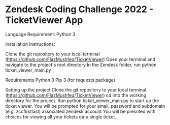 # Zendesk Coding Challenge 2022 - TicketViewer App

Language Requirement:
Python 3


Installation Instructions:

Clone the git repository to your local terminal (https://github.com/FiazMushfeq/TicketViewer)
Open your terminal and navigate to the project's root directory
In the Zendesk folder, run python ticket_viewer_main.py

Requirements
Python 3
Pip 3 (for requests package)

Setting up the project
Clone the git repository to your local terminal (https://github.com/FiazMushfeq/TicketViewer)
cd into the working directory for the project.
Run python ticket_viewer_main.py to start up the ticket viewer. 
You will be prompted for your email, password and subdomain (e.g. zccfirstlast) associated zendesk account
You will be presnted with choices for viewing all your tickets otr a single ticket. 
